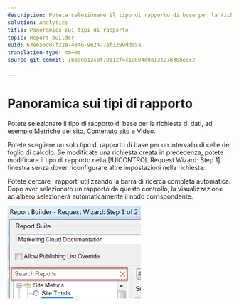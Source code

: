 ```yaml
---
description: Potete selezionare il tipo di rapporto di base per la richiesta di dati, ad esempio Metriche del sito, Contenuto sito e Video.
solution: Analytics
title: Panoramica sui tipi di rapporto
topic: Report builder
uuid: 63e656d0-f22e-4846-9e24-7ef3299dde5a
translation-type: tm+mt
source-git-commit: 16ba0b12e0f70112f4c10804d0a13c278388ecc2

---
```



# Panoramica sui tipi di rapporto

Potete selezionare il tipo di rapporto di base per la richiesta di dati, ad esempio Metriche del sito, Contenuto sito e Video.

Potete scegliere un solo tipo di rapporto di base per un intervallo di celle del foglio di calcolo. Se modificate una richiesta creata in precedenza, potete modificare il tipo di rapporto nella [!UICONTROL Request Wizard: Step 1] finestra senza dover riconfigurare altre impostazioni nella richiesta.

Potete cercare i rapporti utilizzando la barra di ricerca completa automatica. Dopo aver selezionato un rapporto da questo controllo, la visualizzazione ad albero selezionerà automaticamente il nodo corrispondente.

![](assets/search_reports.png)


